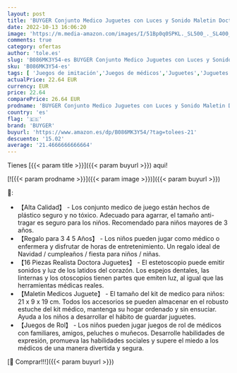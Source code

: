```yaml
---
layout: post
title: 'BUYGER Conjunto Medico Juguetes con Luces y Sonido Maletin Doctora Kit Enfermera Juguetes Juegos de rol Regalos de Cumpleaños de Navidad para Niña Niños Bebé 3 4 5 Años  Azul '
date: 2022-10-13 16:06:20
image: 'https://m.media-amazon.com/images/I/51Bp0q0SPKL._SL500_._SL400_.jpg'
comments: true
category: ofertas
author: 'tole.es'
slug: 'B086MK3Y54-es BUYGER Conjunto Medico Juguetes con Luces y Sonido Maletin...'
sku: 'B086MK3Y54-es'
tags: [ 'Juegos de imitación','Juegos de médicos','Juguetes','Juguetes y juegos','bebé','buyger','🇪🇸', ]
actualPrice: 22.64 EUR
currency: EUR
price: 22.64
comparePrice: 26.64 EUR
prodname: 'BUYGER Conjunto Medico Juguetes con Luces y Sonido Maletin Doctora Kit Enfermera Juguetes Juegos de rol Regalos de Cumpleaños de Navidad para Niña Niños Bebé 3 4 5 Años  Azul '
country: 'es'
flag: '🇪🇸'
brand: 'BUYGER'
buyurl: 'https://www.amazon.es/dp/B086MK3Y54/?tag=tolees-21'
descuento: '15.02'
average: '21.4666666666664'
---
```


Tienes [{{< param title >}}]({{< param buyurl >}}) aqui!

[![{{< param prodname >}}]({{< param image >}})]({{< param buyurl >}})

🔎:

- 【Alta Calidad】 - Los conjunto medico de juego están hechos de plástico seguro y no tóxico. Adecuado para agarrar, el tamaño anti-tragar es seguro para los niños. Recomendado para niños mayores de 3 años.
- 【Regalo para 3 4 5 Años】 - Los niños pueden jugar como médico o enfermera y disfrutar de horas de entretenimiento. Un regalo ideal de Navidad / cumpleaños / fiesta para niños / niñas.
- 【16 Piezas Realista Doctora Juguetes】 - El estetoscopio puede emitir sonidos y luz de los latidos del corazón. Los espejos dentales, las linternas y los otoscopios tienen partes que emiten luz, al igual que las herramientas médicas reales.
- 【Maletin Medicos Juguete】 - El tamaño del kit de medico para niños: 21 x 9 x 19 cm. Todos los accesorios se pueden almacenar en el robusto estuche del kit médico, mantenga su hogar ordenado y sin ensuciar. Ayuda a los niños a desarrollar el hábito de guardar juguetes.
- 【Juegos de Rol】 - Los niños pueden jugar juegos de rol de médicos con familiares, amigos, peluches o muñecos. Desarrolle habilidades de expresión, promueva las habilidades sociales y supere el miedo a los médicos de una manera divertida y segura.

[🛒 Comprar!!!]({{< param buyurl >}})

